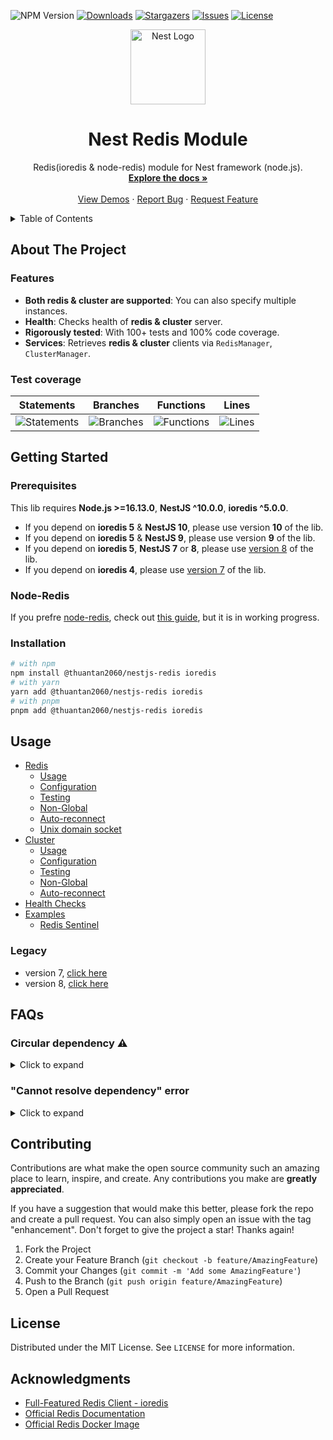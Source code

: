 ![NPM Version](https://img.shields.io/npm/v/%40thuantan2060%2Fnestjs-redis%2Falpha?style=for-the-badge)
[![Downloads][downloads-shield]][downloads-url]
[![Stargazers][stars-shield]][stars-url]
[![Issues][issues-shield]][issues-url]
[![License][license-shield]][license-url]

<p align="center">
  <a href="https://nestjs.com/">
    <img src="https://nestjs.com/img/logo-small.svg" alt="Nest Logo" width="120">
  </a>
</p>

<div align="center">
  <h1 align="center">Nest Redis Module</h1>

  <p align="center">
    Redis(ioredis & node-redis) module for Nest framework (node.js).
    <br />
    <a href="#usage"><strong>Explore the docs »</strong></a>
    <br />
    <br />
    <a href="/sample">View Demos</a>
    ·
    <a href="https://github.com/thuantan2060/nestjs-redis/issues/new/choose">Report Bug</a>
    ·
    <a href="https://github.com/thuantan2060/nestjs-redis/issues">Request Feature</a>
  </p>
</div>

<details>
  <summary>Table of Contents</summary>
  <ol>
    <li>
      <a href="#about-the-project">About The Project</a>
      <ul>
        <li><a href="#features">Features</a></li>
        <li><a href="#test-coverage">Test coverage</a></li>
      </ul>
    </li>
    <li>
      <a href="#getting-started">Getting Started</a>
      <ul>
        <li><a href="#prerequisites">Prerequisites</a></li>
        <li><a href="#installation">Installation</a></li>
      </ul>
    </li>
    <li><a href="#usage">Usage</a></li>
    <li><a href="#faqs">FAQs</a></li>
    <li><a href="#roadmap">Roadmap</a></li>
    <li><a href="#contributing">Contributing</a></li>
    <li><a href="#license">License</a></li>
    <li><a href="#acknowledgments">Acknowledgments</a></li>
  </ol>
</details>

## About The Project

### Features

- **Both redis & cluster are supported**: You can also specify multiple instances.
- **Health**: Checks health of **redis & cluster** server.
- **Rigorously tested**: With 100+ tests and 100% code coverage.
- **Services**: Retrieves **redis & cluster** clients via `RedisManager`, `ClusterManager`.

### Test coverage

| Statements                                                                                                | Branches                                                                                              | Functions                                                                                               | Lines                                                                                           |
| --------------------------------------------------------------------------------------------------------- | ----------------------------------------------------------------------------------------------------- | ------------------------------------------------------------------------------------------------------- | ----------------------------------------------------------------------------------------------- |
| ![Statements](https://img.shields.io/badge/statements-100%25-brightgreen.svg?style=flat-square&logo=jest) | ![Branches](https://img.shields.io/badge/branches-100%25-brightgreen.svg?style=flat-square&logo=jest) | ![Functions](https://img.shields.io/badge/functions-100%25-brightgreen.svg?style=flat-square&logo=jest) | ![Lines](https://img.shields.io/badge/lines-100%25-brightgreen.svg?style=flat-square&logo=jest) |

## Getting Started

### Prerequisites

This lib requires **Node.js >=16.13.0**, **NestJS ^10.0.0**, **ioredis ^5.0.0**.

- If you depend on **ioredis 5** & **NestJS 10**, please use version **10** of the lib.
- If you depend on **ioredis 5** & **NestJS 9**, please use version **9** of the lib.
- If you depend on **ioredis 5**, **NestJS 7** or **8**, please use [version 8](https://github.com/thuantan2060/nestjs-redis/tree/v8.2.2) of the lib.
- If you depend on **ioredis 4**, please use [version 7](https://github.com/thuantan2060/nestjs-redis/tree/v7.0.0) of the lib.

### Node-Redis

If you prefre [node-redis](https://github.com/redis/node-redis), check out [this guide](), but it is in working progress.

### Installation

```sh
# with npm
npm install @thuantan2060/nestjs-redis ioredis
# with yarn
yarn add @thuantan2060/nestjs-redis ioredis
# with pnpm
pnpm add @thuantan2060/nestjs-redis ioredis
```

## Usage

- [Redis](/docs/latest/redis.md)
  - [Usage](/docs/latest/redis.md)
  - [Configuration](/docs/latest/redis.md#configuration)
  - [Testing](/docs/latest/redis.md#testing)
  - [Non-Global](/docs/latest/redis.md#non-global)
  - [Auto-reconnect](https://luin.github.io/ioredis/interfaces/CommonRedisOptions.html#retryStrategy)
  - [Unix domain socket](/docs/latest/redis.md#unix-domain-socket)
- [Cluster](/docs/latest/cluster.md)
  - [Usage](/docs/latest/cluster.md)
  - [Configuration](/docs/latest/cluster.md#configuration)
  - [Testing](/docs/latest/cluster.md#testing)
  - [Non-Global](/docs/latest/cluster.md#non-global)
  - [Auto-reconnect](https://luin.github.io/ioredis/interfaces/ClusterOptions.html#clusterRetryStrategy)
- [Health Checks](/packages/redis-health/README.md)
- [Examples](/docs/latest/examples.md)
  - [Redis Sentinel](/docs/latest/examples.md#sentinel)

### Legacy

- version 7, [click here](/docs/v7)
- version 8, [click here](/docs/v8)

## FAQs

### Circular dependency ⚠️

<details>
  <summary>Click to expand</summary>

[A circular dependency](https://docs.nestjs.com/fundamentals/circular-dependency) might also be caused when using "barrel files"/index.ts files to group imports. Barrel files should be omitted when it comes to module/provider classes. For example, barrel files should not be used when importing files within the same directory as the barrel file, i.e. `cats/cats.controller` should not import `cats` to import the `cats/cats.service` file. For more details please also see [this github issue](https://github.com/nestjs/nest/issues/1181#issuecomment-430197191).

</details>

### "Cannot resolve dependency" error

<details>
  <summary>Click to expand</summary>

If you encountered an error like this:

```
Nest can't resolve dependencies of the <provider> (?). Please make sure that the argument <unknown_token> at index [<index>] is available in the <module> context.

Potential solutions:
- If <unknown_token> is a provider, is it part of the current <module>?
- If <unknown_token> is exported from a separate @Module, is that module imported within <module>?
  @Module({
    imports: [ /* the Module containing <unknown_token> */ ]
  })
```

Please make sure that the `RedisModule` is added directly to the `imports` array of `@Module()` decorator of "Root Module"(if `isGlobal` is true) or "Feature Module"(if `isGlobal` is false).

Examples of code:

```ts
// redis-config.service.ts
import { Injectable } from '@nestjs/common';
import { RedisModuleOptions, RedisOptionsFactory } from '@thuantan2060/nestjs-redis';

@Injectable()
export class RedisConfigService implements RedisOptionsFactory {
  createRedisOptions(): RedisModuleOptions {
    return {
      readyLog: true,
      config: {
        host: 'localhost',
        port: 6379,
        password: 'authpassword'
      }
    };
  }
}
```

### ✅ Correct

```ts
// app.module.ts
import { Module } from '@nestjs/common';
import { RedisModule } from '@thuantan2060/nestjs-redis';
import { RedisConfigService } from './redis-config.service';

@Module({
  imports: [
    RedisModule.forRootAsync({
      useClass: RedisConfigService
    })
  ]
})
export class AppModule {}
```

### ❌ Incorrect

```ts
// my-redis.module.ts
import { Module } from '@nestjs/common';
import { RedisModule } from '@thuantan2060/nestjs-redis';
import { RedisConfigService } from './redis-config.service';

@Module({
  imports: [
    RedisModule.forRootAsync({
      useClass: RedisConfigService
    })
  ]
})
export class MyRedisModule {}
```

```ts
// app.module.ts
import { Module } from '@nestjs/common';
import { MyRedisModule } from './my-redis.module';

@Module({
  imports: [MyRedisModule]
})
export class AppModule {}
```

</details>

## Contributing

Contributions are what make the open source community such an amazing place to learn, inspire, and create. Any contributions you make are **greatly appreciated**.

If you have a suggestion that would make this better, please fork the repo and create a pull request. You can also simply open an issue with the tag "enhancement".
Don't forget to give the project a star! Thanks again!

1. Fork the Project
2. Create your Feature Branch (`git checkout -b feature/AmazingFeature`)
3. Commit your Changes (`git commit -m 'Add some AmazingFeature'`)
4. Push to the Branch (`git push origin feature/AmazingFeature`)
5. Open a Pull Request

## License

Distributed under the MIT License. See `LICENSE` for more information.

## Acknowledgments

- [Full-Featured Redis Client - ioredis](https://github.com/luin/ioredis)
- [Official Redis Documentation](https://redis.io/)
- [Official Redis Docker Image](https://hub.docker.com/_/redis)

[downloads-shield]: https://img.shields.io/npm/dm/@thuantan2060/nestjs-redis?style=for-the-badge
[downloads-url]: https://www.npmjs.com/package/@thuantan2060/nestjs-redis
[stars-shield]: https://img.shields.io/github/stars/thuantan2060/nestjs-redis?style=for-the-badge
[stars-url]: https://github.com/thuantan2060/nestjs-redis/stargazers
[issues-shield]: https://img.shields.io/github/issues/thuantan2060/nestjs-redis?style=for-the-badge
[issues-url]: https://github.com/thuantan2060/nestjs-redis/issues
[license-shield]: https://img.shields.io/npm/l/@thuantan2060/nestjs-redis?style=for-the-badge
[license-url]: https://github.com/thuantan2060/nestjs-redis/blob/main/LICENSE
